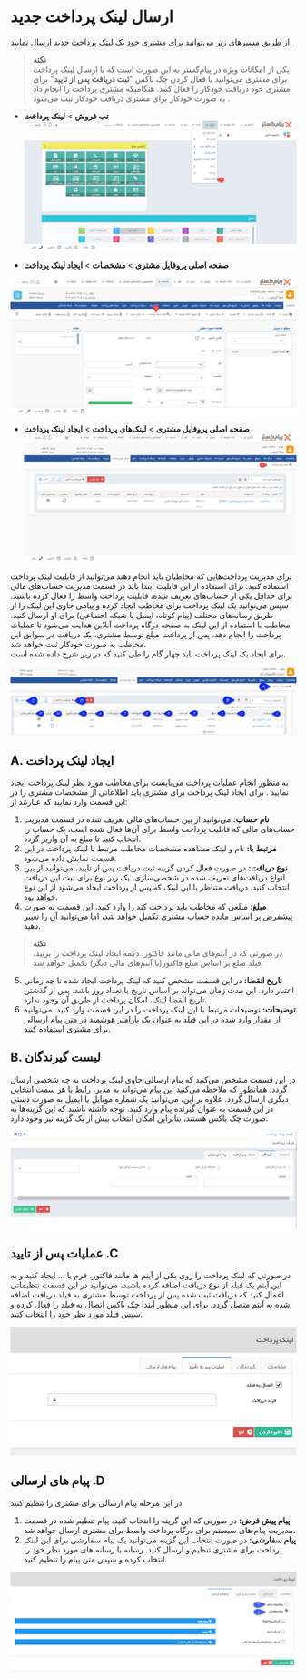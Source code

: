 # ارسال لینک پرداخت جدید
از طریق مسیرهای زیر می‌توانید برای مشتری خود یک لینک پرداخت جدید ارسال نمایید. <br>

>**نکته** <br>
 یکی از امکانات ویژه در پیام‌گستر به این صورت است که با ارسال لینک پرداخت برای مشتری می‌توانید با فعال کردن چک باکس "**ثبت دریافت پس از تایید**" برای مشتری خود دریافت خودکار را فعال کنید. هنگامیکه مشتری پرداخت را انجام داد به صورت خودکار برای مشتری دریافت خودکار ثبت می‌شود .

- **تب فروش** > **لینک پرداخت**
![مسیر اول ثبت لینک پرداخت](./Images/new-payment-link-method1.png)

- **صفحه اصلی پروفایل مشتری** > **مشخصات** > **ایجاد لینک پرداخت**

![ مسیر دوم ثبت لینک پرداخت](./Images/new-payment-link-method2.png)

- **صفحه اصلی پروفایل مشتری** > **لینک‌های پرداخت** > **ایجاد لینک پرداخت**
![مسیر سوم ثبت لینک پرداخت](./Images/new-payment-link-method3.png)

برای مدیریت پرداخت‌هایی که مخاطبان باید انجام دهند می‌توانید از قابلیت لینک پرداخت استفاده کنید. برای استفاده از این قابلیت ابتدا باید در قسمت مدیریت حساب‌های مالی برای حداقل یکی از حساب‌های تعریف شده، قابلیت پرداخت واسط را فعال کرده باشید. سپس می‌توانید یک لینک پرداخت برای مخاطب ایجاد کرده و پیامی حاوی این لینک را از طریق رسانه‌های مختلف (پیام کوتاه، ایمیل یا شبکه اجتماعی) برای او ارسال کنید. مخاطب با استفاده از این لینک به صفحه درگاه پرداخت آنلاین هدایت می‌شود تا عملیات پرداخت را انجام دهد، پس از پرداخت مبلغ توسط مشتری، یک دریافت در سوابق این مخاطب به صورت خودکار ثبت خواهد شد.<br>
 برای ایجاد یک لینک پرداخت باید چهار گام را طی کنید که در زیر شرح داده شده است.

![مشخصات لینک پرداخت](./Images/bank-peymentlink.png)
## A. ایجاد لینک پرداخت 
به منظور انجام عملیات پرداخت می‌بایست برای مخاطب مورد نظر لینک پرداخت ایجاد نمایید . برای ایجاد لینک پرداخت برای مشتری باید اطلاعاتی از مشخصات مشتری را در  این قسمت وارد نمایید که عبارتند از:<br>

1. **نام حساب:** می‌توانید از بین حساب‌های مالی تعریف شده در قسمت مدیریت حساب‌های مالی که قابلیت پرداخت واسط برای آن‌ها فعال شده است، یک حساب را انتخاب کنید تا مبلغ به آن واریز گردد.
2. **مرتبط با:** نام و لینک مشاهده مشخصات مخاطب مرتبط با لینک پرداخت در این قسمت نمایش داده می‌شود.
3. **نوع دریافت:**
در صورت فعال کردن گزینه ثبت دریافت پس از تایید، می‌توانید از بین انواع دریافت‌های تعریف شده در شخصی‌سازی، یک زیر نوع برای ثبت این دریافت انتخاب کنید. دریافت متناظر با این لینک که پس از پرداخت ایجاد می‌‌شود از این نوع خواهد بود.
4. **مبلغ:** مبلغی که مخاطب باید پرداخت کند را وارد کنید. این قسمت به صورت پیشفرض بر اساس مانده حساب مشتری تکمیل خواهد شد، اما می‌توانید آن را تغییر دهید.

>**نکته**<br> در صورتی که در آیتم‌های مالی مانند فاکتور، دکمه ایجاد لینک پرداخت را بزنید، فیلد مبلغ بر اساس مبلغ فاکتور(یا آیتم‌های مالی دیگر) تکمیل خواهد شد.<br>

5. **تاریخ انقضا:** در این قسمت مشخص کنید که لینک پرداخت ایجاد شده تا چه زمانی اعتبار دارد. این مدت زمان می‌تواند بر اساس تاریخ یا تعداد روز باشد. پس از گذشتن تاریخ انقضا لینک، امکان پرداخت از طریق آن وجود ندارد.
6. **توضیحات:** توضیحات مرتبط با این لینک پرداخت را در این قسمت وارد کنید. می‌توانید از مقدار وارد شده در این فیلد به عنوان یک پارامتر هوشمند در متن پیام ارسالی برای مشتری استفاده کنید.

## B. لیست گیرندگان
در این قسمت مشخص می‌کنید که پیام ارسالی حاوی لینک پرداخت به چه شخصی ارسال گردد. همانطور که ملاحظه می‌کنید این پیام می‌تواند به مدیر، رابط یا هر سمت انتخابی دیگری ارسال گردد. علاوه بر این، می‌توانید یک شماره موبایل یا ایمیل به صورت دستی در این قسمت به عنوان گیرنده پیام وارد کنید. توجه داشته باشید که این گزینه‌ها به صورت چک باکس هستند، بنابراین امکان انتخاب بیش از یک گزینه نیز وجود دارد.<br>

![لیست گیرندگان لینک پرداخت](./Images/Payment-link-recipient.png)

## عملیات پس از تایید .C
در صورتی که لینک پرداخت را روی یکی از آیتم ها مانند فاکتور، فرم یا ... ایجاد کنید و به این آیتم یک فیلد از نوع دریافت اضافه کرده باشید، می‌توانید در این قسمت تنظیماتی اعمال کنید که دریافت ثبت شده پس از پرداخت توسط مشتری به فیلد دریافت اضافه شده به آیتم متصل گردد. برای این منظور ابتدا چک باکس اتصال به فیلد را فعال کرده و سپس فیلد مورد نظر خود را انتخاب کنید.<br>

![عملیات پس از تایید ](./Images/Payment-link-after-confirmation.jpg)

## پیام های ارسالی .D
در این مرحله پیام ارسالی برای مشتری را تنظیم کنید
1. **پیام پیش فرض:** در صورتی که این گزینه را انتخاب کنید، پیام تنظیم شده در قسمت مدیریت پیام های سیستم برای درگاه پرداخت واسط برای مشتری ارسال خواهد شد.
2. **پیام سفارشی:** در صورت انتخاب این گزینه می‌توانید یک پیام سفارشی برای این لینک پرداخت برای مشتری تنظیم و ارسال کنید. رسانه یا رسانه های مورد نظر خود را انتخاب کرده و سپس متن پیام را تنظیم کنید.

![پیام های ارسالی ](./Images/Payment-linke-sending-message.jpg)


